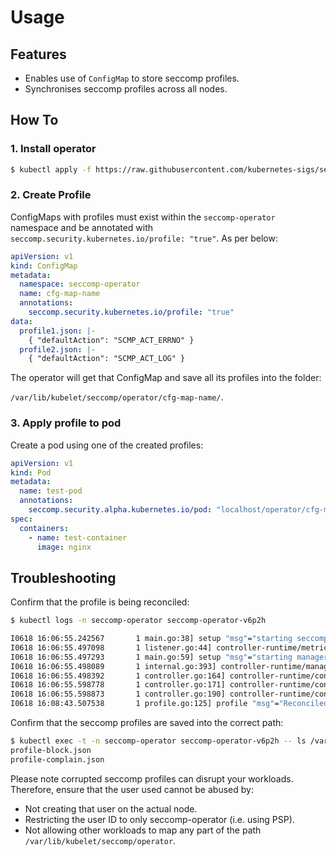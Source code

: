 # Usage

## Features

- Enables use of `ConfigMap` to store seccomp profiles.
- Synchronises seccomp profiles across all nodes.

## How To

### 1. Install operator

```sh
$ kubectl apply -f https://raw.githubusercontent.com/kubernetes-sigs/seccomp-operator/master/deploy/operator.yaml
```

### 2. Create Profile

ConfigMaps with profiles must exist within the `seccomp-operator` namespace and be
annotated with `seccomp.security.kubernetes.io/profile: "true"`. As per below:

```yaml
apiVersion: v1
kind: ConfigMap
metadata:
  namespace: seccomp-operator
  name: cfg-map-name
  annotations:
    seccomp.security.kubernetes.io/profile: "true"
data:
  profile1.json: |-
    { "defaultAction": "SCMP_ACT_ERRNO" }
  profile2.json: |-
    { "defaultAction": "SCMP_ACT_LOG" }
```

The operator will get that ConfigMap and save all its profiles into the folder:

`/var/lib/kubelet/seccomp/operator/cfg-map-name/`.

### 3. Apply profile to pod

Create a pod using one of the created profiles:

```yaml
apiVersion: v1
kind: Pod
metadata:
  name: test-pod
  annotations:
    seccomp.security.alpha.kubernetes.io/pod: "localhost/operator/cfg-map-name/profile1.json"
spec:
  containers:
    - name: test-container
      image: nginx
```

## Troubleshooting

Confirm that the profile is being reconciled:

```sh
$ kubectl logs -n seccomp-operator seccomp-operator-v6p2h

I0618 16:06:55.242567       1 main.go:38] setup "msg"="starting seccomp-operator"
I0618 16:06:55.497098       1 listener.go:44] controller-runtime/metrics "msg"="metrics server is starting to listen"  "addr"=":8080"
I0618 16:06:55.497293       1 main.go:59] setup "msg"="starting manager"
I0618 16:06:55.498089       1 internal.go:393] controller-runtime/manager "msg"="starting metrics server"  "path"="/metrics"
I0618 16:06:55.498392       1 controller.go:164] controller-runtime/controller "msg"="Starting EventSource"  "controller"="profile" "source"={"Type":{"metadata":{"creationTimestamp":null}}}
I0618 16:06:55.598778       1 controller.go:171] controller-runtime/controller "msg"="Starting Controller"  "controller"="profile"
I0618 16:06:55.598873       1 controller.go:190] controller-runtime/controller "msg"="Starting workers"  "controller"="profile" "worker count"=1
I0618 16:08:43.507538       1 profile.go:125] profile "msg"="Reconciled profile" "namespace"="seccomp-operator" "profile"="test-profile" "resource version"="2912"
```

Confirm that the seccomp profiles are saved into the correct path:

```sh
$ kubectl exec -t -n seccomp-operator seccomp-operator-v6p2h -- ls /var/lib/kubelet/seccomp/operator/test-profile
profile-block.json
profile-complain.json
```

Please note corrupted seccomp profiles can disrupt your workloads. Therefore, ensure that the user used cannot be abused by:

- Not creating that user on the actual node.
- Restricting the user ID to only seccomp-operator (i.e. using PSP).
- Not allowing other workloads to map any part of the path `/var/lib/kubelet/seccomp/operator`.

